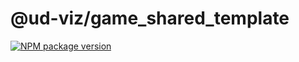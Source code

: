 # @ud-viz/game_shared_template

[![NPM package version](https://badgen.net/npm/v/@ud-viz/game_shared_template)](https://npmjs.com/package/@ud-viz/game_shared_template)
